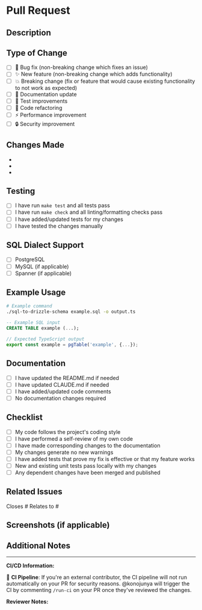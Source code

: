 # Pull Request

## Description
<!-- Provide a brief description of your changes -->

## Type of Change
<!-- Mark the relevant option with an "x" -->

- [ ] 🐛 Bug fix (non-breaking change which fixes an issue)
- [ ] ✨ New feature (non-breaking change which adds functionality)
- [ ] 💥 Breaking change (fix or feature that would cause existing functionality to not work as expected)
- [ ] 📝 Documentation update
- [ ] 🧪 Test improvements
- [ ] 🔧 Code refactoring
- [ ] ⚡ Performance improvement
- [ ] 🔒 Security improvement

## Changes Made
<!-- List the specific changes made in this PR -->

- 
- 
- 

## Testing
<!-- Describe the tests you ran to verify your changes -->

- [ ] I have run `make test` and all tests pass
- [ ] I have run `make check` and all linting/formatting checks pass
- [ ] I have added/updated tests for my changes
- [ ] I have tested the changes manually

## SQL Dialect Support
<!-- If applicable, mark which SQL dialects were tested -->

- [ ] PostgreSQL
- [ ] MySQL (if applicable)
- [ ] Spanner (if applicable)

## Example Usage
<!-- If applicable, provide an example of how to use the new feature -->

```bash
# Example command
./sql-to-drizzle-schema example.sql -o output.ts
```

```sql
-- Example SQL input
CREATE TABLE example (...);
```

```typescript
// Expected TypeScript output
export const example = pgTable('example', {...});
```

## Documentation
<!-- Check if documentation updates are needed -->

- [ ] I have updated the README.md if needed
- [ ] I have updated CLAUDE.md if needed
- [ ] I have added/updated code comments
- [ ] No documentation changes required

## Checklist
<!-- Ensure your PR meets these requirements -->

- [ ] My code follows the project's coding style
- [ ] I have performed a self-review of my own code
- [ ] I have made corresponding changes to the documentation
- [ ] My changes generate no new warnings
- [ ] I have added tests that prove my fix is effective or that my feature works
- [ ] New and existing unit tests pass locally with my changes
- [ ] Any dependent changes have been merged and published

## Related Issues
<!-- Link any related issues -->

Closes #<!-- issue number -->
Relates to #<!-- issue number -->

## Screenshots (if applicable)
<!-- Add screenshots to help explain your changes -->

## Additional Notes
<!-- Add any additional notes or context about the PR -->

---

**CI/CD Information:**
<!-- For external contributors -->
🤖 **CI Pipeline**: If you're an external contributor, the CI pipeline will not run automatically on your PR for security reasons. @konojunya will trigger the CI by commenting `/run-ci` on your PR once they've reviewed the changes.

**Reviewer Notes:**
<!-- For reviewers: Any specific areas to focus on during review -->
